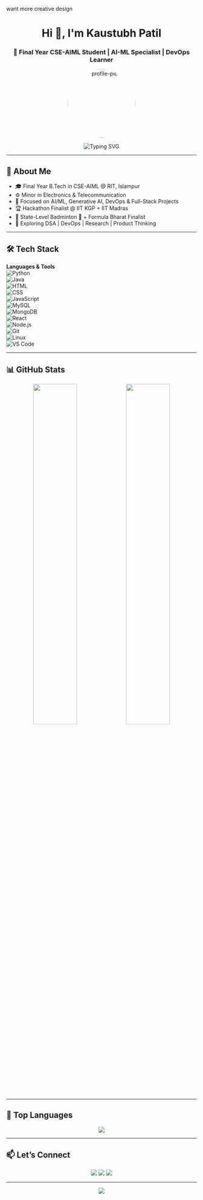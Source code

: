  want more creative design

<h1 align="center">Hi 👋, I'm Kaustubh Patil</h1>
<h3 align="center">🚀 Final Year CSE-AIML Student | AI-ML Specialist | DevOps Learner</h3>

<p align="center">
  <img src="https://avatars.githubusercontent.com/u/YOUR_GITHUB_ID?v=4" width="180" style="border-radius: 50%;" alt="profile-pic"/>
</p>

<p align="center">
  <img src="https://readme-typing-svg.demolab.com?font=Fira+Code&size=20&pause=1000&color=00C2FF&center=true&vCenter=true&width=435&lines=AI%2FML+%7C+Full-Stack+Developer;Hackathon+Finalist+%7C+DSA+Learner;Team+Manager+%7C+RASA+%7C+Gemini+AI+Projects" alt="Typing SVG" />
</p>

---

## 🧠 About Me
- 🎓 Final Year B.Tech in CSE-AIML @ RIT, Islampur  
- ⚙️ Minor in Electronics & Telecommunication  
- 🧠 Focused on AI/ML, Generative AI, DevOps & Full-Stack Projects  
- 🏆 Hackathon Finalist @ IIT KGP + IIT Madras  
- 🏸 State-Level Badminton 🥈 + Formula Bharat Finalist  
- 🚀 Exploring DSA | DevOps | Research | Product Thinking  

---

## 🛠️ Tech Stack

**Languages & Tools**  
![Python](https://img.shields.io/badge/-Python-000?&logo=Python)  
![Java](https://img.shields.io/badge/-Java-000?&logo=Java)  
![HTML](https://img.shields.io/badge/-HTML5-000?&logo=HTML5)  
![CSS](https://img.shields.io/badge/-CSS3-000?&logo=CSS3)  
![JavaScript](https://img.shields.io/badge/-JavaScript-000?&logo=javascript)  
![MySQL](https://img.shields.io/badge/-MySQL-000?&logo=mysql)  
![MongoDB](https://img.shields.io/badge/-MongoDB-000?&logo=mongodb)  
![React](https://img.shields.io/badge/-React-000?&logo=react)  
![Node.js](https://img.shields.io/badge/-Node.js-000?&logo=node.js)  
![Git](https://img.shields.io/badge/-Git-000?&logo=git)  
![Linux](https://img.shields.io/badge/-Linux-000?&logo=linux)  
![VS Code](https://img.shields.io/badge/-VSCode-000?&logo=visualstudiocode)

---

## 📊 GitHub Stats

<p align="center">
  <img width="48%" src="https://github-readme-stats.vercel.app/api?username=YOUR_GITHUB_USERNAME&show_icons=true&theme=radical" />
  <img width="48%" src="https://github-readme-streak-stats.herokuapp.com/?user=YOUR_GITHUB_USERNAME&theme=radical" />
</p>

---

## 🧩 Top Languages

<p align="center">
  <img src="https://github-readme-stats.vercel.app/api/top-langs/?username=YOUR_GITHUB_USERNAME&layout=compact&theme=radical" />
</p>

---

## 📫 Let’s Connect

<p align="center">
  <a href="mailto:patilkaustubh2004@gmail.com"><img src="https://img.shields.io/badge/Gmail-D14836?style=flat&logo=gmail&logoColor=white"/></a>
  <a href="https://www.linkedin.com/in/kaustubh-patil-a55617256/"><img src="https://img.shields.io/badge/-LinkedIn-0A66C2?style=flat&logo=linkedin&logoColor=white"/></a>
  <a href="https://github.com/kaustubhpatil028"><img src="https://img.shields.io/badge/-GitHub-000?style=flat&logo=github"/></a>
</p>

---

<p align="center">
  <img src="https://quotes-github-readme.vercel.app/api?type=horizontal&theme=radical"/>
</p>

